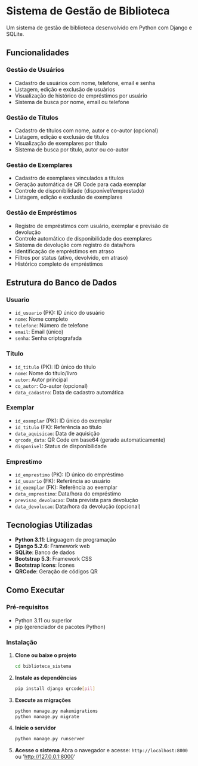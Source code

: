 # Sistema de Gestão de Biblioteca

Um sistema de gestão de biblioteca desenvolvido em Python com Django e SQLite.

## Funcionalidades

### Gestão de Usuários
- Cadastro de usuários com nome, telefone, email e senha
- Listagem, edição e exclusão de usuários
- Visualização de histórico de empréstimos por usuário
- Sistema de busca por nome, email ou telefone

### Gestão de Títulos
- Cadastro de títulos com nome, autor e co-autor (opcional)
- Listagem, edição e exclusão de títulos
- Visualização de exemplares por título
- Sistema de busca por título, autor ou co-autor

### Gestão de Exemplares
- Cadastro de exemplares vinculados a títulos
- Geração automática de QR Code para cada exemplar
- Controle de disponibilidade (disponível/emprestado)
- Listagem, edição e exclusão de exemplares

### Gestão de Empréstimos
- Registro de empréstimos com usuário, exemplar e previsão de devolução
- Controle automático de disponibilidade dos exemplares
- Sistema de devolução com registro de data/hora
- Identificação de empréstimos em atraso
- Filtros por status (ativo, devolvido, em atraso)
- Histórico completo de empréstimos

## Estrutura do Banco de Dados

### Usuario
- `id_usuario` (PK): ID único do usuário
- `nome`: Nome completo
- `telefone`: Número de telefone
- `email`: Email (único)
- `senha`: Senha criptografada

### Titulo
- `id_titulo` (PK): ID único do título
- `nome`: Nome do título/livro
- `autor`: Autor principal
- `co_autor`: Co-autor (opcional)
- `data_cadastro`: Data de cadastro automática

### Exemplar
- `id_exemplar` (PK): ID único do exemplar
- `id_titulo` (FK): Referência ao título
- `data_aquisicao`: Data de aquisição
- `qrcode_data`: QR Code em base64 (gerado automaticamente)
- `disponivel`: Status de disponibilidade

### Emprestimo
- `id_emprestimo` (PK): ID único do empréstimo
- `id_usuario` (FK): Referência ao usuário
- `id_exemplar` (FK): Referência ao exemplar
- `data_emprestimo`: Data/hora do empréstimo
- `previsao_devolucao`: Data prevista para devolução
- `data_devolucao`: Data/hora da devolução (opcional)

## Tecnologias Utilizadas

- **Python 3.11**: Linguagem de programação
- **Django 5.2.6**: Framework web
- **SQLite**: Banco de dados
- **Bootstrap 5.3**: Framework CSS
- **Bootstrap Icons**: Ícones
- **QRCode**: Geração de códigos QR

## Como Executar

### Pré-requisitos
- Python 3.11 ou superior
- pip (gerenciador de pacotes Python)

### Instalação

1. **Clone ou baixe o projeto**
   ```bash
   cd biblioteca_sistema
   ```

2. **Instale as dependências**
   ```bash
   pip install django qrcode[pil]
   ```

3. **Execute as migrações**
   ```bash
   python manage.py makemigrations
   python manage.py migrate
   ```

4. **Inicie o servidor**
   ```bash
   python manage.py runserver
   ```

5. **Acesse o sistema**
   Abra o navegador e acesse: `http://localhost:8000` ou 'http://127.0.0.1:8000'


